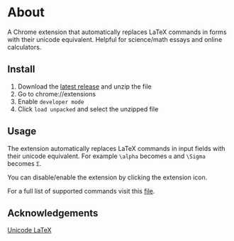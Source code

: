 # About
A Chrome extension that automatically replaces LaTeX commands in forms with their unicode equivalent. Helpful for science/math essays and online calculators.

## Install
1. Download the [latest release](https://github.com/maxwellmlin/edpuzzle-skip/zipball/main) and unzip the file
2. Go to chrome://extensions
3. Enable `developer mode`
4. Click `load unpacked` and select the unzipped file

## Usage
The extension automatically replaces LaTeX commands in input fields with their unicode equivalent. For example `\alpha` becomes `α` and `\Sigma` becomes `Σ`.  

You can disable/enable the extension by clicking the extension icon.

For a full list of supported commands visit this [file](https://raw.githubusercontent.com/maxwellmlin/latex-symbols/main/js/latex-unicode.js?token=AG4TIGFNSYPH6CCBDMCUXQTA2YKBE).

## Acknowledgements
[Unicode LaTeX](https://github.com/ViktorQvarfordt/unicode-latex)
